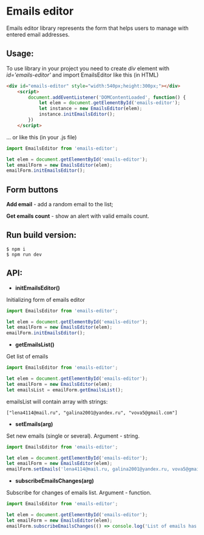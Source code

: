 # Emails editor

Emails editor library represents the form that helps users to manage with entered email addresses.

## Usage:
To use library in your project you need to create *div* element with *id='emails-editor'* and import EmailsEditor like this (in HTML)
```html
<div id="emails-editor" style="width:540px;height:300px;"></div>
    <script>
        document.addEventListener('DOMContentLoaded', function() {
            let elem = document.getElementById('emails-editor');
            let instance = new EmailsEditor(elem);
            instance.initEmailsEditor();
        })
    </script>
```
... or like this (in your .js file)
```javascript
import EmailsEditor from 'emails-editor';

let elem = document.getElementById('emails-editor');
let emailForm = new EmailsEditor(elem);
emailForm.initEmailsEditor();
```

## Form buttons
**Add email** - add a random email to the list;

**Get emails count** - show an alert with valid emails count.

## Run build version:
```
$ npm i
$ npm run dev
```

## API:
- **initEmailsEditor()**

Initializing form of emails editor
```javascript
import EmailsEditor from 'emails-editor';

let elem = document.getElementById('emails-editor');
let emailForm = new EmailsEditor(elem);
emailForm.initEmailsEditor();
```

- **getEmailsList()**

Get list of emails
```javascript
import EmailsEditor from 'emails-editor';

let elem = document.getElementById('emails-editor');
let emailForm = new EmailsEditor(elem);
let emailsList = emailForm.getEmailsList();
```
emailsList will contain array with strings:
```
["lena4114@mail.ru", "galina2001@yandex.ru", "vova5@gmail.com"]
```

- **setEmails(arg)**


Set new emails (single or several). Argument - string.
```javascript
import EmailsEditor from 'emails-editor';

let elem = document.getElementById('emails-editor');
let emailForm = new EmailsEditor(elem);
emailForm.setEmails('lena4114@mail.ru, galina2001@yandex.ru, vova5@gmail.com');
```

- **subscribeEmailsChanges(arg)**


Subscribe for changes of emails list. Argument - function.
```javascript
import EmailsEditor from 'emails-editor';

let elem = document.getElementById('emails-editor');
let emailForm = new EmailsEditor(elem);
emailForm.subscribeEmailsChanges(() => console.log('List of emails has changed'));
```